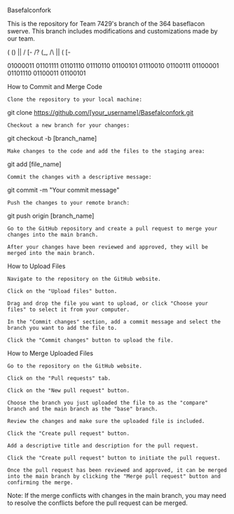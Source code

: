 Basefalconfork

This is the repository for Team 7429's branch of the 364 baseflacon swerve. This branch includes modifications and customizations made by our team.


( () |\| \/ [- /? (_, /\ |\| ( [- 

01000011 01101111 01101110 01110110 01100101 01110010 01100111 01100001 01101110 01100011 01100101                               

How to Commit and Merge Code

    Clone the repository to your local machine:


git clone https://github.com/[your_username]/Basefalconfork.git

    Checkout a new branch for your changes:


git checkout -b [branch_name]

    Make changes to the code and add the files to the staging area:


git add [file_name]

    Commit the changes with a descriptive message:


git commit -m "Your commit message"

    Push the changes to your remote branch:


git push origin [branch_name]

    Go to the GitHub repository and create a pull request to merge your changes into the main branch.

    After your changes have been reviewed and approved, they will be merged into the main branch.

How to Upload Files

    Navigate to the repository on the GitHub website.

    Click on the "Upload files" button.

    Drag and drop the file you want to upload, or click "Choose your files" to select it from your computer.

    In the "Commit changes" section, add a commit message and select the branch you want to add the file to.

    Click the "Commit changes" button to upload the file.

How to Merge Uploaded Files

    Go to the repository on the GitHub website.

    Click on the "Pull requests" tab.

    Click on the "New pull request" button.

    Choose the branch you just uploaded the file to as the "compare" branch and the main branch as the "base" branch.

    Review the changes and make sure the uploaded file is included.

    Click the "Create pull request" button.

    Add a descriptive title and description for the pull request.

    Click the "Create pull request" button to initiate the pull request.

    Once the pull request has been reviewed and approved, it can be merged into the main branch by clicking the "Merge pull request" button and confirming the merge.

Note: If the merge conflicts with changes in the main branch, you may need to resolve the conflicts before the pull request can be merged.

